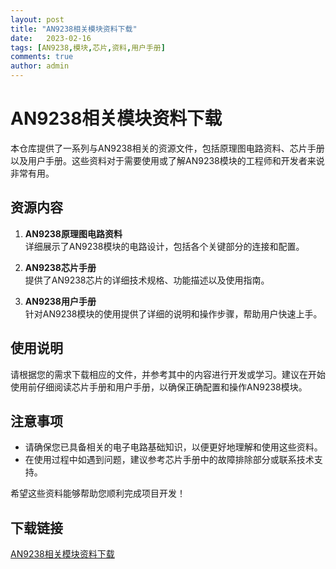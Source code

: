 ```yaml
---
layout: post
title: "AN9238相关模块资料下载"
date:   2023-02-16
tags: [AN9238,模块,芯片,资料,用户手册]
comments: true
author: admin
---
```

# AN9238相关模块资料下载

本仓库提供了一系列与AN9238相关的资源文件，包括原理图电路资料、芯片手册以及用户手册。这些资料对于需要使用或了解AN9238模块的工程师和开发者来说非常有用。

## 资源内容

1. **AN9238原理图电路资料**  
   详细展示了AN9238模块的电路设计，包括各个关键部分的连接和配置。

2. **AN9238芯片手册**  
   提供了AN9238芯片的详细技术规格、功能描述以及使用指南。

3. **AN9238用户手册**  
   针对AN9238模块的使用提供了详细的说明和操作步骤，帮助用户快速上手。

## 使用说明

请根据您的需求下载相应的文件，并参考其中的内容进行开发或学习。建议在开始使用前仔细阅读芯片手册和用户手册，以确保正确配置和操作AN9238模块。

## 注意事项

- 请确保您已具备相关的电子电路基础知识，以便更好地理解和使用这些资料。
- 在使用过程中如遇到问题，建议参考芯片手册中的故障排除部分或联系技术支持。

希望这些资料能够帮助您顺利完成项目开发！

## 下载链接

[AN9238相关模块资料下载](https://pan.quark.cn/s/7ff4d1a7613a)